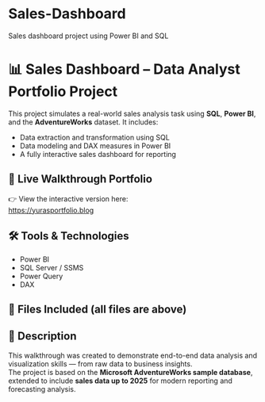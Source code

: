 # Sales-Dashboard
Sales dashboard project using Power BI and SQL
# 📊 Sales Dashboard – Data Analyst Portfolio Project

This project simulates a real-world sales analysis task using **SQL**, **Power BI**, and the **AdventureWorks** dataset. It includes:

- Data extraction and transformation using SQL
- Data modeling and DAX measures in Power BI
- A fully interactive sales dashboard for reporting

## 🔗 Live Walkthrough Portfolio

👉 View the interactive version here:  
https://yurasportfolio.blog

## 🛠 Tools & Technologies
- Power BI
- SQL Server / SSMS
- Power Query
- DAX

## 📁 Files Included (all files are above)

## 📌 Description
This walkthrough was created to demonstrate end-to-end data analysis and visualization skills — from raw data to business insights.  
The project is based on the **Microsoft AdventureWorks sample database**, extended to include **sales data up to 2025** for modern reporting and forecasting analysis.
